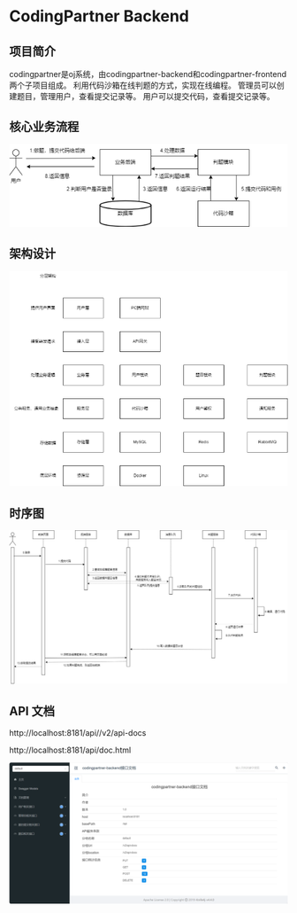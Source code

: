 # CodingPartner Backend

## 项目简介
codingpartner是oj系统，由codingpartner-backend和codingpartner-frontend两个子项目组成。
利用代码沙箱在线判题的方式，实现在线编程。 
管理员可以创建题目，管理用户，查看提交记录等。 
用户可以提交代码，查看提交记录等。

## 核心业务流程

![核心业务流程](README/核心业务流程.png)

## 架构设计

![架构设计](README/架构设计.png)

## 时序图

![时序图](README/时序图.png)



## API 文档

http://localhost:8181/api//v2/api-docs

http://localhost:8181/api/doc.html

![API 文档](README/API接口文档.png)
